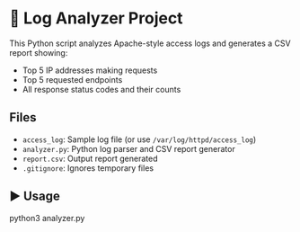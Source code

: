 # 🧾 Log Analyzer Project

This Python script analyzes Apache-style access logs and generates a CSV report showing:

- Top 5 IP addresses making requests
- Top 5 requested endpoints
- All response status codes and their counts

##  Files

- `access_log`: Sample log file (or use `/var/log/httpd/access_log`)
- `analyzer.py`: Python log parser and CSV report generator
- `report.csv`: Output report generated
- `.gitignore`: Ignores temporary files

## ▶ Usage

python3 analyzer.py
